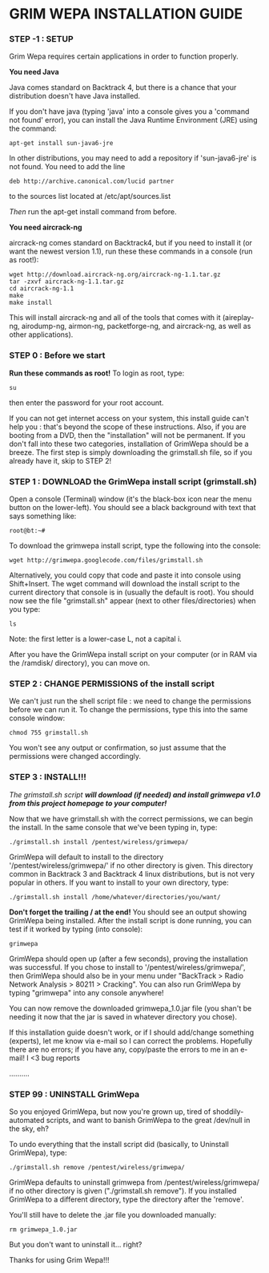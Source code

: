 # GRIM WEPA INSTALLATION GUIDE #

### STEP -1 : SETUP ###

Grim Wepa requires certain applications in order to function properly.

**You need Java**

Java comes standard on Backtrack 4, but there is a chance that your distribution doesn't have Java installed.

If you don't have java (typing 'java' into a console gives you a 'command not found' error), you can install the Java Runtime Environment (JRE) using the command:
```
apt-get install sun-java6-jre
```

In other distributions, you may need to add a repository if 'sun-java6-jre' is not found.
You need to add the line
```
deb http://archive.canonical.com/lucid partner
```
to the sources list located at /etc/apt/sources.list

_Then_ run the apt-get install command from before.

**You need aircrack-ng**

aircrack-ng comes standard on Backtrack4, but if you need to install it (or want the newest version 1.1), run these these commands in a console (run as root!):
```
wget http://download.aircrack-ng.org/aircrack-ng-1.1.tar.gz
tar -zxvf aircrack-ng-1.1.tar.gz
cd aircrack-ng-1.1
make
make install
```

This will install aircrack-ng and all of the tools that comes with it (aireplay-ng, airodump-ng, airmon-ng, packetforge-ng, and aircrack-ng, as well as other applications).

### STEP 0 : Before we start ###

**Run these commands as root!**
To login as root, type:
```
su
```
then enter the password for your root account.

If you can not get internet access on your system, this install guide can't help you : that's beyond the scope of these instructions. Also, if you are booting from a DVD, then the "installation" will not be permanent. If you don't fall into these two categories, installation of GrimWepa should be a breeze.  The first step is simply downloading the grimstall.sh file, so if you already have it, skip to STEP 2!


### STEP 1 : DOWNLOAD the GrimWepa install script (grimstall.sh) ###

Open a console (Terminal) window (it's the black-box icon near the menu button on the lower-left).
You should see a black background with text that says something like:
```
root@bt:~#
```

To download the grimwepa install script, type the following into the console:
```
wget http://grimwepa.googlecode.com/files/grimstall.sh
```
Alternatively, you could copy that code and paste it into console using Shift+Insert. The wget command will download the install script to the current directory that console is in (usually the default is root). You should now see the file "grimstall.sh" appear (next to other files/directories) when you type:
```
ls
```
Note: the first letter is a lower-case L, not a capital i.

After you have the GrimWepa install script on your computer (or in RAM via the /ramdisk/ directory), you can move on.


### STEP 2 : CHANGE PERMISSIONS of the install script ###

We can't just run the shell script file : we need to change the permissions before we can run it. To change the permissions, type this into the same console window:
```
chmod 755 grimstall.sh
```
You won't see any output or confirmation, so just assume that the permissions were changed accordingly.


### STEP 3 : INSTALL!!! ###

_The grimstall.sh script **will download (if needed) and install grimwepa v1.0 from this project homepage to your computer!**_

Now that we have grimstall.sh with the correct permissions, we can begin the install. In the same console that we've been typing in, type:
```
./grimstall.sh install /pentest/wireless/grimwepa/
```
GrimWepa will default to install to the directory '/pentest/wireless/grimwepa/' if no other directory is given. This directory common in Backtrack 3 and Backtrack 4 linux distributions, but is not very popular in others.  If you want to install to your own directory, type:
```
./grimstall.sh install /home/whatever/directories/you/want/
```
**Don't forget the trailing / at the end!**
You should see an output showing GrimWepa being installed. After the install script is done running, you can test if it worked by typing (into console):
```
grimwepa
```
GrimWepa should open up (after a few seconds), proving the installation was successful.
If you chose to install to '/pentest/wireless/grimwepa/', then GrimWepa should also be in your menu under "BackTrack > Radio Network Analysis > 80211 > Cracking". You can also run GrimWepa by typing "grimwepa" into any console anywhere!

You can now remove the downloaded grimwepa\_1.0.jar file (you shan't be needing it now that the jar is saved in whatever directory you chose).

If this installation guide doesn't work, or if I should add/change something (experts), let me know via e-mail so I can correct the problems. Hopefully there are no errors; if you have any, copy/paste the errors to me in an e-mail! I <3 bug reports

..........

### STEP 99 : UNINSTALL GrimWepa ###

So you enjoyed GrimWepa, but now you're grown up, tired of shoddily-automated scripts, and want to banish GrimWepa to the great /dev/null in the sky, eh?

To undo everything that the install script did (basically, to Uninstall GrimWepa), type:
```
./grimstall.sh remove /pentest/wireless/grimwepa/
```
GrimWepa defaults to uninstall grimwepa from /pentest/wireless/grimwepa/ if no other directory is given ("./grimstall.sh remove").  If you installed GrimWepa to a different directory, type the directory after the 'remove'.

You'll still have to delete the .jar file you downloaded manually:
```
rm grimwepa_1.0.jar
```

But you don't want to uninstall it... right?


Thanks for using Grim Wepa!!!